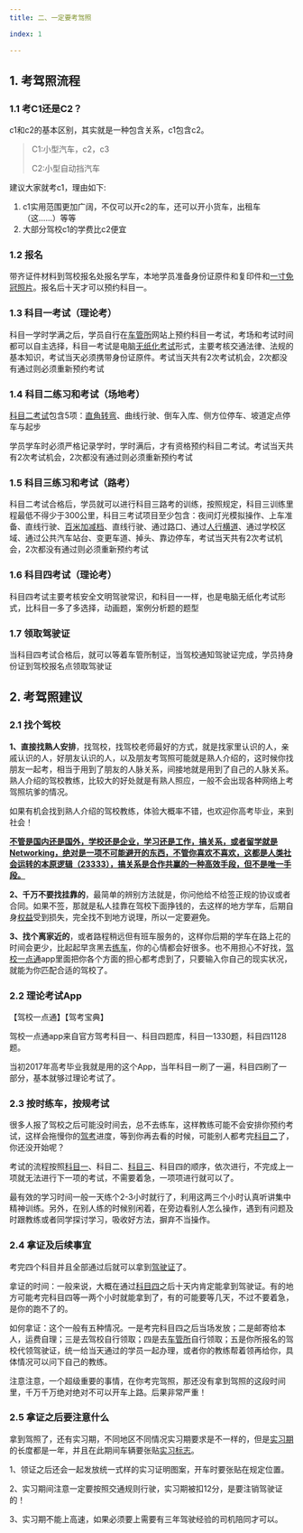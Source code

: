 ```yaml
---
title: 二、一定要考驾照

index: 1

---
```


## 1. 考驾照流程

### 1.1 考C1还是C2？

c1和c2的基本区别，其实就是一种包含关系，c1包含c2。

> C1:小型汽车，c2，c3
>
> C2:小型自动挡汽车
>

建议大家就考c1，理由如下:

1. c1实用范围更加广阔，不仅可以开c2的车，还可以开小货车，出租车（这......）等等
2. 大部分驾校c1的学费比c2便宜

### 1.2 报名

带齐证件材料到驾校报名处报名学车，本地学员准备身份证原件和复印件和[一寸免冠照片](https://www.zhihu.com/search?q=一寸免冠照片&search_source=Entity&hybrid_search_source=Entity&hybrid_search_extra={"sourceType"%3A"answer"%2C"sourceId"%3A836167233})。报名后十天才可以预约科目一。

### 1.3 科目一考试（理论考）

科目一学时学满之后，学员自行在[车管所](https://www.zhihu.com/search?q=车管所&search_source=Entity&hybrid_search_source=Entity&hybrid_search_extra={"sourceType"%3A"answer"%2C"sourceId"%3A836167233})网站上预约科目一考试，考场和考试时间都可以自主选择，科目一考试是电脑[无纸化考试](https://www.zhihu.com/search?q=无纸化考试&search_source=Entity&hybrid_search_source=Entity&hybrid_search_extra={"sourceType"%3A"answer"%2C"sourceId"%3A836167233})形式，主要考核交通法律、法规的基本知识，考试当天必须携带身份证原件。考试当天共有2次考试机会，2次都没有通过则必须重新预约考试

### 1.4 科目二练习和考试（场地考）

[科目二考试](https://www.zhihu.com/search?q=科目二考试&search_source=Entity&hybrid_search_source=Entity&hybrid_search_extra={"sourceType"%3A"answer"%2C"sourceId"%3A836167233})包含5项：[直角转弯](https://www.zhihu.com/search?q=直角转弯&search_source=Entity&hybrid_search_source=Entity&hybrid_search_extra={"sourceType"%3A"answer"%2C"sourceId"%3A836167233})、曲线行驶、倒车入库、侧方位停车、坡道定点停车与起步

学员学车时必须严格记录学时，学时满后，才有资格预约科目二考试。考试当天共有2次考试机会，2次都没有通过则必须重新预约考试

### 1.5 科目三练习和考试（路考）

科目二考试合格后，学员就可以进行科目三路考的训练，按照规定，科目三训练里程最低不得少于300公里，科目三考试项目至少包含：夜间灯光模拟操作、上车准备、直线行驶、[百米加减档](https://www.zhihu.com/search?q=百米加减档&search_source=Entity&hybrid_search_source=Entity&hybrid_search_extra={"sourceType"%3A"answer"%2C"sourceId"%3A836167233})、直线行驶、通过路口、通过[人行横道](https://www.zhihu.com/search?q=人行横道&search_source=Entity&hybrid_search_source=Entity&hybrid_search_extra={"sourceType"%3A"answer"%2C"sourceId"%3A836167233})、通过学校区域、通过公共汽车站台、变更车道、掉头、靠边停车，考试当天共有2次考试机会，2次都没有通过则必须重新预约考试

### 1.6 科目四考试（理论考）

科目四考试主要考核安全文明驾驶常识，和科目一一样，也是电脑无纸化考试形式，比科目一多了多选择，动画题，案例分析题的题型

### 1.7 领取驾驶证

当科目四考试合格后，就可以等着车管所制证，当驾校通知驾驶证完成，学员持身份证到驾校报名点领取驾驶证


## 2. 考驾照建议

### 2.1 找个驾校

**1、直接找熟人安排**，找驾校，找驾校老师最好的方式，就是找家里认识的人，亲戚认识的人，好朋友认识的人，以及朋友考驾照可能就是熟人介绍的，这时候你找朋友一起考，相当于用到了朋友的人脉关系，间接地就是用到了自己的人脉关系。熟人介绍的驾校教练，比较大的好处就是有熟人照应，一般不会出现各种网络上考驾照坑爹的情况。

如果有机会找到熟人介绍的驾校教练，体验大概率不错，也欢迎你高考毕业，来到社会！

<u>**不管是国内还是国外，学校还是企业，学习还是工作，搞关系，或者留学就是Networking，绝对是一项不可能避开的东西，不管你喜欢不喜欢，这都是人类社会运转的本原逻辑（23333），搞关系是合作共赢的一种高效手段，但不是唯一手段。**</u>

**2、千万不要找挂靠的**，最简单的辨别方法就是，你问他给不给签正规的协议或者合同。如果不签，那就是私人挂靠在驾校下面挣钱的，去这样的地方学车，后期自身[权益](https://www.zhihu.com/search?q=权益&search_source=Entity&hybrid_search_source=Entity&hybrid_search_extra={"sourceType"%3A"answer"%2C"sourceId"%3A611364167})受到损失，完全找不到地方说理，所以一定要避免。

**3、找个离家近的**，或者路程稍远但有班车服务的，这样你后期的学车在路上花的时间会更少，比起起早贪黑去[练车](https://www.zhihu.com/search?q=练车&search_source=Entity&hybrid_search_source=Entity&hybrid_search_extra={"sourceType"%3A"answer"%2C"sourceId"%3A611364167})，你的心情都会好很多。也不用担心不好找，[驾校一点通](https://www.zhihu.com/search?q=驾校一点通&search_source=Entity&hybrid_search_source=Entity&hybrid_search_extra={"sourceType"%3A"answer"%2C"sourceId"%3A611364167})app里面把你各个方面的担心都考虑到了，只要输入你自己的现实状况，就能为你匹配合适的驾校了。

### 2.2 理论考试App

【驾校一点通】【驾考宝典】

驾校一点通app来自官方驾考科目一、科目四题库，科目一1330题，科目四1128题。

当初2017年高考毕业我就是用的这个App，当年科目一刷了一遍，科目四刷了一部分，基本就够过理论考试了。

### 2.3 按时练车，按规考试

很多人报了驾校之后可能没时间去，总不去练车，这样教练可能不会安排你预约考试，这样会拖慢你的[驾考](https://www.zhihu.com/search?q=驾考&search_source=Entity&hybrid_search_source=Entity&hybrid_search_extra={"sourceType"%3A"answer"%2C"sourceId"%3A611364167})进度，等到你再去看的时候，可能别人都考完[科目二](https://www.zhihu.com/search?q=科目二&search_source=Entity&hybrid_search_source=Entity&hybrid_search_extra={"sourceType"%3A"answer"%2C"sourceId"%3A611364167})了，你还没开始呢？

考试的流程按照[科目一](https://www.zhihu.com/search?q=科目一&search_source=Entity&hybrid_search_source=Entity&hybrid_search_extra={"sourceType"%3A"answer"%2C"sourceId"%3A611364167})、科目二、[科目三](https://www.zhihu.com/search?q=科目三&search_source=Entity&hybrid_search_source=Entity&hybrid_search_extra={"sourceType"%3A"answer"%2C"sourceId"%3A611364167})、科目四的顺序，依次进行，不完成上一项就无法进行下一项的考试，不需要着急，一项项进行就可以了。

最有效的学习时间一般一天练个2-3小时就行了，利用这两三个小时认真听讲集中精神训练。另外，在别人练的时候别闲着，在旁边看别人怎么操作，遇到有问题及时跟教练或者同学探讨学习，吸收好方法，摒弃不当操作。

### 2.4 拿证及后续事宜

考完四个科目并且全部通过后就可以拿到[驾驶证](https://www.zhihu.com/search?q=驾驶证&search_source=Entity&hybrid_search_source=Entity&hybrid_search_extra={"sourceType"%3A"answer"%2C"sourceId"%3A611364167})了。

拿证的时间：一般来说，大概在通过[科目四](https://www.zhihu.com/search?q=科目四&search_source=Entity&hybrid_search_source=Entity&hybrid_search_extra={"sourceType"%3A"answer"%2C"sourceId"%3A611364167})之后十天内肯定能拿到驾驶证。有的地方可能考完科目四等一两个小时就能拿到了，有的可能要等几天，不过不要着急，是你的跑不了的。

如何拿证：这个一般有五种情况。一是考完科目四之后当场发放；二是邮寄给本人，运费自理；三是去驾校自行领取；四是去[车管所](https://www.zhihu.com/search?q=车管所&search_source=Entity&hybrid_search_source=Entity&hybrid_search_extra={"sourceType"%3A"answer"%2C"sourceId"%3A611364167})自行领取；五是你所报名的驾校代领驾驶证，统一给当天通过的学员一起办理，或者你的教练帮着领再给你，具体情况可以问下自己的教练。

注意注意，一个超级重要的事情，在你考完驾照，那还没有拿到驾照的这段时间里，千万千万绝对绝对不可以开车上路。后果非常严重！

### 2.5 拿证之后要注意什么

拿到驾照了，还有实习期，不同地区不同情况实习期要求是不一样的，但是[实习期](https://www.zhihu.com/search?q=实习期&search_source=Entity&hybrid_search_source=Entity&hybrid_search_extra={"sourceType"%3A"answer"%2C"sourceId"%3A611364167})的长度都是一年，并且在此期间车辆要张贴[实习标志](https://www.zhihu.com/search?q=实习标志&search_source=Entity&hybrid_search_source=Entity&hybrid_search_extra={"sourceType"%3A"answer"%2C"sourceId"%3A611364167})。

1、领证之后还会一起发放统一式样的实习证明图案，开车时要张贴在规定位置。

2、实习期间注意一定要按照交通规则行驶，实习期被扣12分，是要注销驾驶证的！

3、实习期不能上高速，如果必须要上需要有三年驾驶经验的司机陪同才可以。

